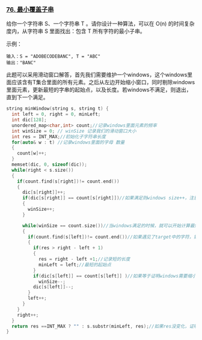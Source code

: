 ### [76. 最小覆盖子串](https://leetcode-cn.com/problems/minimum-window-substring/)

给你一个字符串 S、一个字符串 T 。请你设计一种算法，可以在 O(n) 的时间复杂度内，从字符串 S 里面找出：包含 T 所有字符的最小子串。

示例：

```
输入：S = "ADOBECODEBANC", T = "ABC"
输出："BANC"
```

此题可以采用滑动窗口解答，首先我们需要维护一个windows，这个windows里面应该含有T集合里面的所有元素。之后从左边开始缩小窗口，同时剔除windows里面元素，更新最短的字串的起始点，以及长度。若windows不满足，则退出，直到下一个满足。



```c++
string minWindow(string s, string t) {
  int left = 0, right = 0, minLeft;
  int dic[128];
  unordered_map<char,int> count;//记录windows里面元素的频率
  int winSize = 0; // winSize 记录我们的滑动窗口大小
  int res = INT_MAX;//初始化子字符串长度
  for(auto& w : t) //记录windows里面的字母 数量 
  {
    count[w]++;
  }
  memset(dic, 0, sizeof(dic));
  while(right < s.size())
  {
    if(count.find(s[right])!= count.end())
    {
      dic[s[right]]++;
      if(dic[s[right]] == count[s[right]])//如果满足则windows size++，注意必须等于，如果是大于等于可能会多加
      {
        winSize++;
      }

      while(winSize == count.size())//当windows满足的时候，就可以开始计算最短的长度了
      {
        if(count.find(s[left])!= count.end())//如果遇见了target中的字符，需要同步的从windows中取出
        {
          if(res > right - left + 1)
          {
            res = right - left +1;//记录短的长度
            minLeft = left;//最短的起始点
          }
          if(dic[s[left]] == count[s[left]] )//如果等于证明windows需要缩小
            winSize--;
          dic[s[left]]--;
        }
        left++;
      }
    }
    right++;
  }
  return res ==INT_MAX ? "" : s.substr(minLeft, res);//如果res没变化，证明没有符合条件的，因此应该
}
```

